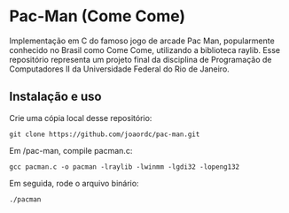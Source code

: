 # Pac-Man (Come Come)

Implementação em C do famoso jogo de arcade Pac Man, popularmente conhecido no Brasil como Come Come, utilizando a biblioteca raylib. Esse repositório representa um projeto final da disciplina de Programação de Computadores II da Universidade Federal do Rio de Janeiro.

## Instalação e uso 

Crie uma cópia local desse repositório: 
```shell
git clone https://github.com/joaordc/pac-man.git
```

Em /pac-man, compile pacman.c:
```shell
gcc pacman.c -o pacman -lraylib -lwinmm -lgdi32 -lopeng132
```

Em seguida, rode o arquivo binário:
```shell
./pacman
```